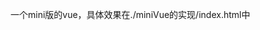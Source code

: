 <!--
 * @Author: yuanchao
 * @Date: 2022-02-08 20:08:10
 * @FilePath: \miniVue\记录.md
 * @Description: 
-->
一个mini版的vue，具体效果在./miniVue的实现/index.html中